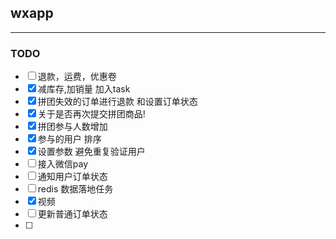 ## wxapp
-------
### TODO

- [ ] 退款，运费，优惠卷
- [x] 减库存,加销量 加入task
- [x] 拼团失效的订单进行退款 和设置订单状态
- [x] 关于是否再次提交拼团商品!
- [x] 拼团参与人数增加
- [x] 参与的用户 排序
- [x] 设置参数 避免重复验证用户
- [ ] 接入微信pay
- [ ] 通知用户订单状态
- [ ] redis 数据落地任务
- [x] 视频
- [ ] 更新普通订单状态
- [ ] 
